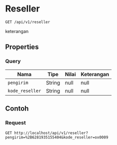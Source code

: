 # Reseller
```http
GET /api/v1/reseller
```
keterangan
## Properties
### Query
Nama | Tipe | Nilai | Keterangan
--- | --- | --- | ---
<code>pengirim</code> | String | null | null
<code>kode_reseller</code> | String | null | null
## Contoh
### Request
```http
GET http://localhost/api/v1/reseller?pengirim=%2B6281935155404&kode_reseller=ox0009


```
